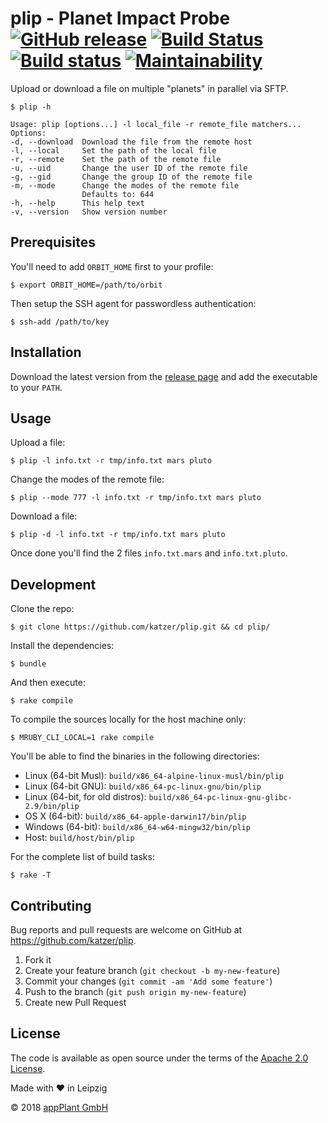 # plip - Planet Impact Probe <br> [![GitHub release](https://img.shields.io/github/release/katzer/plip.svg)](https://github.com/katzer/plip/releases) [![Build Status](https://travis-ci.com/katzer/fifa.svg?branch=master)](https://travis-ci.com/katzer/fifa) [![Build status](https://ci.appveyor.com/api/projects/status/y4t2hib480fgsyl0/branch/master?svg=true)](https://ci.appveyor.com/project/katzer/plip/branch/master) [![Maintainability](https://api.codeclimate.com/v1/badges/39da9afecddcd804781f/maintainability)](https://codeclimate.com/github/katzer/plip/maintainability)

Upload or download a file on multiple "planets" in parallel via SFTP.

    $ plip -h

    Usage: plip [options...] -l local_file -r remote_file matchers...
    Options:
    -d, --download  Download the file from the remote host
    -l, --local     Set the path of the local file
    -r, --remote    Set the path of the remote file
    -u, --uid       Change the user ID of the remote file
    -g, --gid       Change the group ID of the remote file
    -m, --mode      Change the modes of the remote file
                    Defaults to: 644
    -h, --help      This help text
    -v, --version   Show version number

## Prerequisites

You'll need to add `ORBIT_HOME` first to your profile:

    $ export ORBIT_HOME=/path/to/orbit

Then setup the SSH agent for passwordless authentication:

    $ ssh-add /path/to/key

## Installation

Download the latest version from the [release page][releases] and add the executable to your `PATH`.

## Usage

Upload a file:

    $ plip -l info.txt -r tmp/info.txt mars pluto

Change the modes of the remote file:

    $ plip --mode 777 -l info.txt -r tmp/info.txt mars pluto

Download a file:

    $ plip -d -l info.txt -r tmp/info.txt mars pluto

Once done you'll find the 2 files `info.txt.mars` and `info.txt.pluto`.

## Development

Clone the repo:

    $ git clone https://github.com/katzer/plip.git && cd plip/

Install the dependencies:

    $ bundle

And then execute:

    $ rake compile

To compile the sources locally for the host machine only:

    $ MRUBY_CLI_LOCAL=1 rake compile

You'll be able to find the binaries in the following directories:

- Linux (64-bit Musl): `build/x86_64-alpine-linux-musl/bin/plip`
- Linux (64-bit GNU): `build/x86_64-pc-linux-gnu/bin/plip`
- Linux (64-bit, for old distros): `build/x86_64-pc-linux-gnu-glibc-2.9/bin/plip`
- OS X (64-bit): `build/x86_64-apple-darwin17/bin/plip`
- Windows (64-bit): `build/x86_64-w64-mingw32/bin/plip`
- Host: `build/host/bin/plip`

For the complete list of build tasks:

    $ rake -T

## Contributing

Bug reports and pull requests are welcome on GitHub at https://github.com/katzer/plip.

1. Fork it
2. Create your feature branch (`git checkout -b my-new-feature`)
3. Commit your changes (`git commit -am 'Add some feature'`)
4. Push to the branch (`git push origin my-new-feature`)
5. Create new Pull Request

## License

The code is available as open source under the terms of the [Apache 2.0 License][license].

Made with :heart: in Leipzig

© 2018 [appPlant GmbH][appplant]

[releases]: https://github.com/katzer/plip/releases
[license]: http://opensource.org/licenses/Apache-2.0
[appplant]: www.appplant.de
